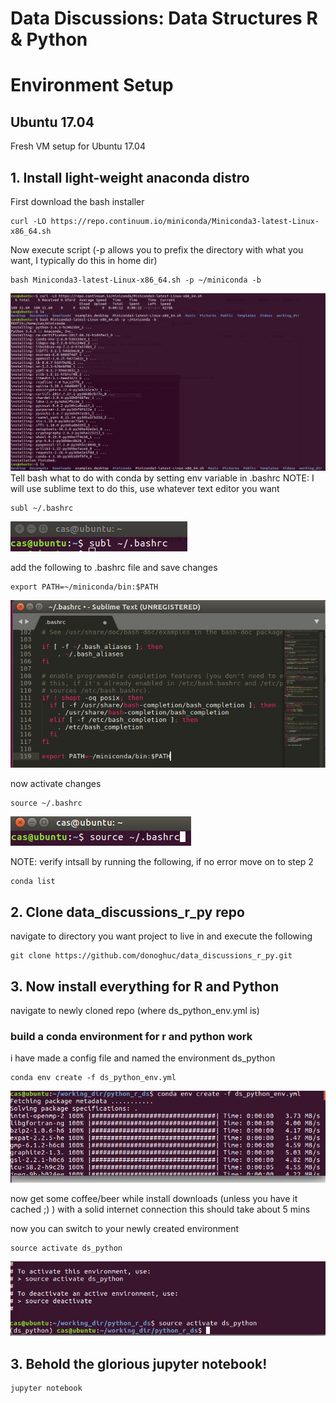 # Data Discussions: Data Structures R & Python

# Environment Setup

## Ubuntu 17.04
Fresh VM setup for Ubuntu 17.04
## 1. Install light-weight anaconda distro
First download the bash installer
```
curl -LO https://repo.continuum.io/miniconda/Miniconda3-latest-Linux-x86_64.sh
```
Now execute script (-p allows you to prefix the directory with what you want, I typically do this in home dir)
```
bash Miniconda3-latest-Linux-x86_64.sh -p ~/miniconda -b
```

![download](screenshots/minconda_install.png?raw=true "download")
Tell bash what to do with conda by setting env variable in .bashrc
NOTE: I will use sublime text to do this, use whatever text editor you want
```
subl ~/.bashrc
```
![edit_bashrc](screenshots/edit_bashrc.png?raw=true "edit bash")

add the following to .bashrc file and save changes
```
export PATH=~/miniconda/bin:$PATH
```
![subl_bashrc](screenshots/subl_bashrc.png?raw=true "sublime bashrc")

now activate changes
```
source ~/.bashrc
```
![activate_bashrc](screenshots/activate_bashrc.png?raw=true "activate bashrc")

NOTE: verify intsall by running the following, if no error move on to step 2
```
conda list
```
## 2. Clone data_discussions_r_py repo
navigate to directory you want project to live in and execute the following
```
git clone https://github.com/donoghuc/data_discussions_r_py.git
```
## 3. Now install everything for R and Python
navigate to newly cloned repo (where ds_python_env.yml is)
### build a conda environment for r and python work
i have made a config file and named the environment ds_python
```
conda env create -f ds_python_env.yml
```
![build_env](screenshots/env_create.png?raw=true "build new env")

now get some coffee/beer while install downloads (unless you have it cached ;) ) with a solid internet connection this should take about 5 mins

now you can switch to your newly created environment 
```
source activate ds_python
```
![build_env](screenshots/activate_env.png?raw=true "build new env")

## 3. Behold the glorious jupyter notebook! 
```
jupyter notebook
```



